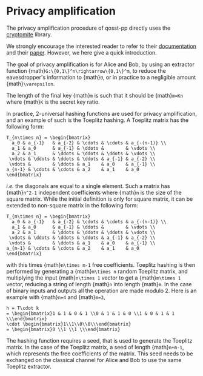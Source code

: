 # Privacy amplification

The privacy amplification procedure of qosst-pp directly uses the [cryptomite](https://github.com/CQCL/cryptomite) library.

We strongly encourage the interested reader to refer to their [documentation](https://cqcl.github.io/cryptomite/) and their [paper](https://quantum-journal.org/papers/q-2025-01-08-1584/). However, we here give a quick introduction.

The goal of privacy amplification is for Alice and Bob, by using an extractor function {math}`G:\{0,1\}^n\rightarrow\{0,1\}^m`, to reduce the eavesdropper's information to {math}`0`, or in practice to a negligible amount {math}`\varepsilon`.

The length of the final key {math}`m` is such that it should be {math}`m=Kn` where {math}`K` is the secret key ratio.

In practice, 2-universal hashing functions are used for privacy amplification, and an example of such is the Toeplitz hashing. A Toeplitz matrix has the following form:

```{math}
T_{n\times n} = \begin{bmatrix}
  a_0 & a_{-1}   & a_{-2} & \cdots & \cdots & a_{-(n-1)} \\
  a_1 & a_0      & a_{-1} & \ddots &        & \vdots \\
  a_2 & a_1      & \ddots & \ddots & \ddots & \vdots \\ 
 \vdots & \ddots & \ddots & \ddots & a_{-1} & a_{-2} \\
 \vdots &        & \ddots & a_1    & a_0    & a_{-1} \\
a_{n-1} & \cdots & \cdots & a_2    & a_1    & a_0
\end{bmatrix}
```

_i.e._ the diagonals are equal to a single element. Such a matrix has {math}`n^2-1` independent coefficients where {math}`n` is the size of the square matrix. While the initial definition is only for square matrix, it can be extended to non-square matrix in the following form:


```{math}
T_{m\times n} = \begin{bmatrix}
  a_0 & a_{-1}   & a_{-2} & \cdots & \cdots & a_{-(n-1)} \\
  a_1 & a_0      & a_{-1} & \ddots &        & \vdots \\
  a_2 & a_1      & \ddots & \ddots & \ddots & \vdots \\ 
 \vdots & \ddots & \ddots & \ddots & a_{-1} & a_{-2} \\
 \vdots &        & \ddots & a_1    & a_0    & a_{-1} \\
a_{m-1} & \cdots & \cdots & a_2    & a_1    & a_0
\end{bmatrix}
```

with this times {math}`n\times m-1` free coefficients. Toeplitz hashing is then performed by generating a {math}`m\times n` random Toeplitz matrix, and multiplying the input {math}`n\times 1` vector to get a {math}`m\times 1` vector, reducing a string of length {math}`n` into length {math}`m`. In the case of binary inputs and outputs all the operation are made modulo 2. Here is an example with {math}`n=4` and {math}`m=3`,

```{math}
h = T\cdot k
= \begin{bmatrix}1 & 1 & 0 & 1 \\0 & 1 & 1 & 0 \\1 & 0 & 1 & 1 \\\end{bmatrix}
\cdot \begin{bmatrix}1\\1\\0\\0\\\end{bmatrix}
= \begin{bmatrix}0 \\1 \\1 \\\end{bmatrix}
```

The hashing function requires a seed, that is used to generate the Toeplitz matrix. In the case of the Toeplitz matrix, a seed of length {math}`n+m-1`, which represents the free coefficients of the matrix. This seed needs to be exchanged on the classical channel for Alice and Bob to use the same Toeplitz extractor.